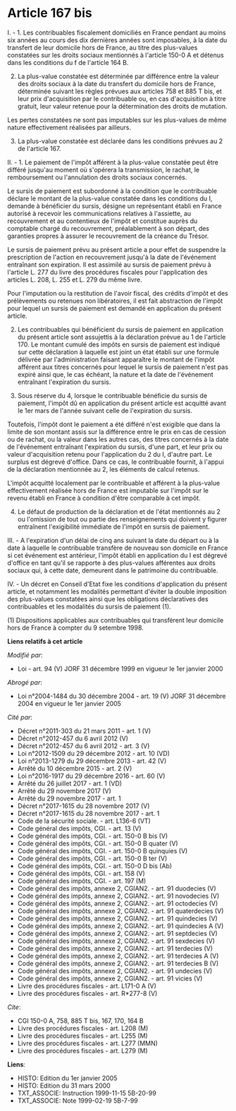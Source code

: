 # Article 167 bis

I. - 1. Les contribuables fiscalement domiciliés en France pendant au moins six années au cours des dix dernières années sont
imposables, à la date du transfert de leur domicile hors de France, au titre des plus-values constatées sur les droits
sociaux mentionnés à l'article 150-0 A et détenus dans les conditions du f de l'article 164 B.

2. La plus-value constatée est déterminée par différence entre la valeur des droits sociaux à la date du transfert du
domicile hors de France, déterminée suivant les règles prévues aux articles 758 et 885 T bis, et leur prix d'acquisition par
le contribuable ou, en cas d'acquisition à titre gratuit, leur valeur retenue pour la détermination des droits de mutation.

Les pertes constatées ne sont pas imputables sur les plus-values de même nature effectivement réalisées par ailleurs.

3. La plus-value constatée est déclarée dans les conditions prévues au 2 de l'article 167.

II. - 1. Le paiement de l'impôt afférent à la plus-value constatée peut être différé jusqu'au moment où s'opérera la
transmission, le rachat, le remboursement ou l'annulation des droits sociaux concernés.

Le sursis de paiement est subordonné à la condition que le contribuable déclare le montant de la plus-value constatée dans
les conditions du I, demande à bénéficier du sursis, désigne un représentant établi en France autorisé à recevoir les
communications relatives à l'assiette, au recouvrement et au contentieux de l'impôt et constitue auprès du comptable chargé
du recouvrement, préalablement à son départ, des garanties propres à assurer le recouvrement de la créance du Trésor.

Le sursis de paiement prévu au présent article a pour effet de suspendre la prescription de l'action en recouvrement jusqu'à
la date de l'événement entraînant son expiration. Il est assimilé au sursis de paiement prévu à l'article L. 277 du livre des
procédures fiscales pour l'application des articles L. 208, L. 255 et L. 279 du même livre.

Pour l'imputation ou la restitution de l'avoir fiscal, des crédits d'impôt et des prélèvements ou retenues non libératoires,
il est fait abstraction de l'impôt pour lequel un sursis de paiement est demandé en application du présent article.

2. Les contribuables qui bénéficient du sursis de paiement en application du présent article sont assujettis à la déclaration
prévue au 1 de l'article 170. Le montant cumulé des impôts en sursis de paiement est indiqué sur cette déclaration à laquelle
est joint un état établi sur une formule délivrée par l'administration faisant apparaître le montant de l'impôt afférent aux
titres concernés pour lequel le sursis de paiement n'est pas expiré ainsi que, le cas échéant, la nature et la date de
l'événement entraînant l'expiration du sursis.

3. Sous réserve du 4, lorsque le contribuable bénéficie du sursis de paiement, l'impôt dû en application du présent article
est acquitté avant le 1er mars de l'année suivant celle de l'expiration du sursis.

Toutefois, l'impôt dont le paiement a été différé n'est exigible que dans la limite de son montant assis sur la différence
entre le prix en cas de cession ou de rachat, ou la valeur dans les autres cas, des titres concernés à la date de l'événement
entraînant l'expiration du sursis, d'une part, et leur prix ou valeur d'acquisition retenu pour l'application du 2 du I,
d'autre part. Le surplus est dégrevé d'office. Dans ce cas, le contribuable fournit, à l'appui de la déclaration mentionnée
au 2, les éléments de calcul retenus.

L'impôt acquitté localement par le contribuable et afférent à la plus-value effectivement réalisée hors de France est
imputable sur l'impôt sur le revenu établi en France à condition d'être comparable à cet impôt.

4. Le défaut de production de la déclaration et de l'état mentionnés au 2 ou l'omission de tout ou partie des renseignements
qui doivent y figurer entraînent l'exigibilité immédiate de l'impôt en sursis de paiement.

III. - A l'expiration d'un délai de cinq ans suivant la date du départ ou à la date à laquelle le contribuable transfère de
nouveau son domicile en France si cet événement est antérieur, l'impôt établi en application du I est dégrevé d'office en
tant qu'il se rapporte à des plus-values afférentes aux droits sociaux qui, à cette date, demeurent dans le patrimoine du
contribuable.

IV. - Un décret en Conseil d'Etat fixe les conditions d'application du présent article, et notamment les modalités permettant
d'éviter la double imposition des plus-values constatées ainsi que les obligations déclaratives des contribuables et les
modalités du sursis de paiement (1).

(1) Dispositions applicables aux contribuables qui transfèrent leur domicile hors de France à compter du 9 setembre 1998.

**Liens relatifs à cet article**

_Modifié par_:

  - Loi - art. 94 (V) JORF 31 décembre 1999 en vigueur le 1er janvier 2000

_Abrogé par_:

  - Loi n°2004-1484 du 30 décembre 2004 - art. 19 (V) JORF 31 décembre 2004 en vigueur le 1er janvier 2005

_Cité par_:

  - Décret n°2011-303 du 21 mars 2011 - art. 1 (V)
  - Décret n°2012-457 du 6 avril 2012 (V)
  - Décret n°2012-457 du 6 avril 2012 - art. 3 (V)
  - Loi n°2012-1509 du 29 décembre 2012 - art. 10 (VD)
  - Loi n°2013-1279 du 29 décembre 2013 - art. 42 (V)
  - Arrêté du 10 décembre 2015 - art. 2 (V)
  - Loi n°2016-1917 du 29 décembre 2016 - art. 60 (V)
  - Arrêté du 26 juillet 2017 - art. 1 (VD)
  - Arrêté du 29 novembre 2017 (V)
  - Arrêté du 29 novembre 2017 - art. 1
  - Décret n°2017-1615 du 28 novembre 2017 (V)
  - Décret n°2017-1615 du 28 novembre 2017 - art. 1
  - Code de la sécurité sociale. - art. L136-6 (VT)
  - Code général des impôts, CGI. - art. 13 (V)
  - Code général des impôts, CGI. - art. 150-0 B bis (V)
  - Code général des impôts, CGI. - art. 150-0 B quater (V)
  - Code général des impôts, CGI. - art. 150-0 B quinquies (V)
  - Code général des impôts, CGI. - art. 150-0 B ter (V)
  - Code général des impôts, CGI. - art. 150-0 D bis (Ab)
  - Code général des impôts, CGI. - art. 158 (V)
  - Code général des impôts, CGI. - art. 197 (M)
  - Code général des impôts, annexe 2, CGIAN2. - art. 91 duodecies (V)
  - Code général des impôts, annexe 2, CGIAN2. - art. 91 novodecies (V)
  - Code général des impôts, annexe 2, CGIAN2. - art. 91 octodecies (V)
  - Code général des impôts, annexe 2, CGIAN2. - art. 91 quaterdecies (V)
  - Code général des impôts, annexe 2, CGIAN2. - art. 91 quindecies (V)
  - Code général des impôts, annexe 2, CGIAN2. - art. 91 quindecies A (V)
  - Code général des impôts, annexe 2, CGIAN2. - art. 91 septdecies (V)
  - Code général des impôts, annexe 2, CGIAN2. - art. 91 sexdecies (V)
  - Code général des impôts, annexe 2, CGIAN2. - art. 91 terdecies (V)
  - Code général des impôts, annexe 2, CGIAN2. - art. 91 terdecies A (V)
  - Code général des impôts, annexe 2, CGIAN2. - art. 91 terdecies B (V)
  - Code général des impôts, annexe 2, CGIAN2. - art. 91 undecies (V)
  - Code général des impôts, annexe 2, CGIAN2. - art. 91 vicies (V)
  - Livre des procédures fiscales - art. L171-0 A (V)
  - Livre des procédures fiscales - art. R*277-8 (V)

_Cite_:

  - CGI 150-0 A, 758, 885 T bis, 167, 170, 164 B
  - Livre des procédures fiscales - art. L208 (M)
  - Livre des procédures fiscales - art. L255 (M)
  - Livre des procédures fiscales - art. L277 (MMN)
  - Livre des procédures fiscales - art. L279 (M)

**Liens**:

  - HISTO: Edition du 1er janvier 2005
  - HISTO: Edition du 31 mars 2000
  - TXT_ASSOCIE: Instruction 1999-11-15 5B-20-99
  - TXT_ASSOCIE: Note 1999-02-19 5B-7-99
